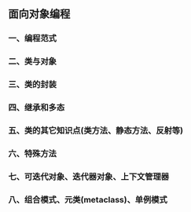 ## 面向对象编程

### 一、编程范式

### 二、类与对象

### 三、类的封装

### 四、继承和多态

### 五、类的其它知识点(类方法、静态方法、反射等)

### 六、特殊方法

### 七、可迭代对象、迭代器对象、上下文管理器

### 八、组合模式、元类(metaclass)、单例模式